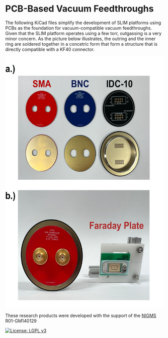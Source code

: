 # PCB-Based Vacuum Feedthroughs
The following KiCad files simplify the development of SLIM platforms using PCBs as the foundation for vacuum-compatible vacuum feedthroughs. Given that the SLIM platform operates using a few torr, outgassing is a very minor concern. As the picture below illustrates, the outring and the inner ring are soldered together in a concetric form that form a structure that is directly compatible with a KF40 connector. 

<center><img src="Feedthroughs.png" width=600 height=800 /></center>

These research products were developed with the support of the [NIGMS](https://www.nigms.nih.gov/) R01-GM140129

[![License: LGPL v3](https://img.shields.io/badge/License-LGPL_v3-blue.svg)](https://www.gnu.org/licenses/lgpl-3.0)